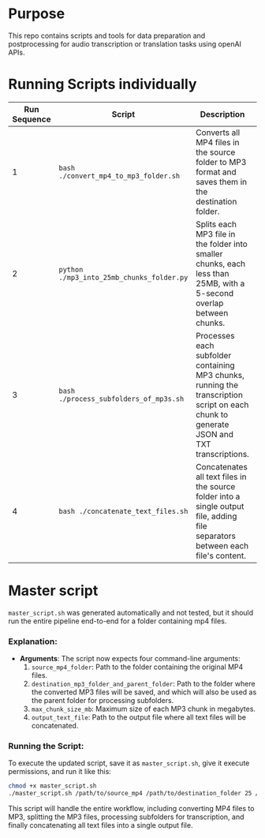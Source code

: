 # Purpose

This repo contains scripts and tools for data preparation and postprocessing for audio transcription or translation tasks using openAI APIs.

# Running Scripts individually

| Run Sequence | Script                          | Description                                                                                             | Arguments                                              |
|--------------|---------------------------------|---------------------------------------------------------------------------------------------------------|--------------------------------------------------------|
| 1            | `bash ./convert_mp4_to_mp3_folder.sh`   | Converts all MP4 files in the source folder to MP3 format and saves them in the destination folder.      | `<source_folder> <destination_folder>`                 |
| 2            | `python ./mp3_into_25mb_chunks_folder.py` | Splits each MP3 file in the folder into smaller chunks, each less than 25MB, with a 5-second overlap between chunks. | `<folder_path> --max_chunk_size_mb <max_chunk_size_mb>` |
| 3            | `bash ./process_subfolders_of_mp3s.sh`  | Processes each subfolder containing MP3 chunks, running the transcription script on each chunk to generate JSON and TXT transcriptions. | `<parent_folder>`                                      |
| 4            | `bash ./concatenate_text_files.sh`      | Concatenates all text files in the source folder into a single output file, adding file separators between each file's content. | `<source_folder> <output_file>`                        |

# Master script

`master_script.sh` was generated automatically and not tested, but it should run the entire pipeline end-to-end for a folder containing mp4 files.

### Explanation:

- **Arguments**: The script now expects four command-line arguments:
  1. `source_mp4_folder`: Path to the folder containing the original MP4 files.
  2. `destination_mp3_folder_and_parent_folder`: Path to the folder where the converted MP3 files will be saved, and which will also be used as the parent folder for processing subfolders.
  3. `max_chunk_size_mb`: Maximum size of each MP3 chunk in megabytes.
  4. `output_text_file`: Path to the output file where all text files will be concatenated.

### Running the Script:

To execute the updated script, save it as `master_script.sh`, give it execute permissions, and run it like this:

```bash
chmod +x master_script.sh
./master_script.sh /path/to/source_mp4 /path/to/destination_folder 25 /path/to/output_text_file.txt
```

This script will handle the entire workflow, including converting MP4 files to MP3, splitting the MP3 files, processing subfolders for transcription, and finally concatenating all text files into a single output file.
